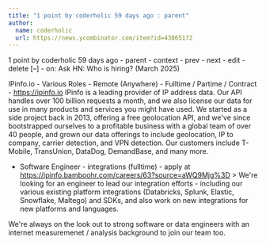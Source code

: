 ```yaml
---
title: "1 point by coderholic 59 days ago : parent"
author:
  name: coderholic
  url: https://news.ycombinator.com/item?id=43865172
---
```

1 point by coderholic 59 days ago - parent - context - prev - next - edit - delete [–] - on: Ask HN: Who is hiring? (March 2025)

IPinfo.io - Various Roles - Remote (Anywhere) - Fulltime &#x2F; Partime &#x2F; Contract - <a href="https:&#x2F;&#x2F;ipinfo.io" rel="nofollow">https:&#x2F;&#x2F;ipinfo.io</a> IPinfo is a leading provider of IP address data. Our API handles over 100 billion requests a month, and we also license our data for use in many products and services you might have used. We started as a side project back in 2013, offering a free geolocation API, and we&#x27;ve since bootstrapped ourselves to a profitable business with a global team of over 40 people, and grown our data offerings to include geolocation, IP to company, carrier detection, and VPN detection. Our customers include T-Mobile, TransUnion, DataDog, DemandBase, and many more.

- Software Engineer - integrations (fulltime) - apply at <a href="https:&#x2F;&#x2F;ipinfo.bamboohr.com&#x2F;careers&#x2F;63?source=aWQ9Mjg%3D" rel="nofollow">https:&#x2F;&#x2F;ipinfo.bamboohr.com&#x2F;careers&#x2F;63?source=aWQ9Mjg%3D</a>
&gt; We&#x27;re looking for an engineer to lead our integration efforts - including our various existing platform integrations (Databricks, Splunk, Elastic, Snowflake, Maltego) and SDKs, and also work on new integrations for new platforms and languages.

We&#x27;re always on the look out to strong software or data engineers with an internet measuremenet &#x2F; analysis background to join our team too.
<JobApplication />
